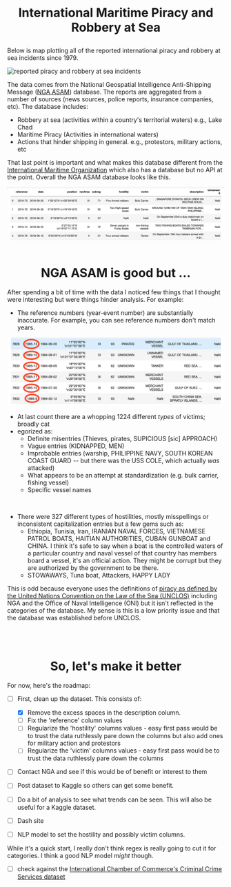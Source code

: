 
<br>
<br>


# <p style="text-align: center;">International Maritime Piracy and Robbery at Sea </p>

Below is map plotting all of the reported international piracy and robbery at sea incidents since 1979.

![reported piracy and robbery at sea incidents](images/updated_events.png "All international piracy and robbery at sea events since 1979")

The data comes from the National Geospatial Intelligence Anti-Shipping Message ([NGA ASAM](https://msi.nga.mil/Piracy)) database. The reports are aggregated from a number of sources (news sources, police reports, insurance companies, etc). The database includes:
- Robbery at sea (activities within a country's territorial waters) e.g., Lake Chad
- Maritime Piracy (Activities in international waters)
- Actions that hinder shipping in general. e.g., protestors, military actions, etc

That last point is important and what makes this database different from the [International Maritime Organization](https://gisis.imo.org/Public/) which also has a database but no API at the point. Overall the NGA ASAM database looks like this.

![raw data](images/imported_raw_data.png "pandas dataframe of NGA ASAM database")
<br>
<br>
# <center>NGA ASAM is good but ...</center>

After spending a bit of time with the data I noticed few things that I thought were interesting but were things hinder analysis. For example:


* The reference numbers (year-event number) are substantially inaccurate. For example, you can see reference numbers don't match years.

![Reference-Date Discrepancies](images/reference-date_discrepencies.png "Reference-Date Discrepancies")


* At last count there are a whopping 1224 different _types_ of victims; broadly cat
* egorized as:
    - Definite misentries (Thieves, pirates, SUPICIOUS [sic] APPROACH) 
    - Vague entries (KIDNAPPED, MEN)
    - Improbable entries (warship, PHILIPPINE NAVY, SOUTH KOREAN COAST GUARD -- but there was the USS COLE, which actually *was* attacked)
    - What appears to be an attempt at standardization (e.g. bulk carrier, fishing vessel)
    - Specific vessel names

<br>

* There were 327 different types of hostilities, mostly misspellings or inconsistent capitalization entries but a few gems such as:
    - Ethiopia, Tunisia, Iran, IRANIAN NAVAL FORCES, VIETNAMESE PATROL BOATS, HAITIAN AUTHORITIES, CUBAN GUNBOAT and CHINA. I think it's safe to say when a boat is the controlled waters of a particular country and naval vessel of that country has members board a vessel, it's an official action. They might be corrupt but they are authorized by the government to be there.
    - STOWAWAYS, Tuna boat, Attackers, HAPPY LADY 

This is odd because everyone uses the definitions of [piracy as defined by the United Nations Convention on the Law of the Sea (UNCLOS)](https://www.un.org/Depts/los/piracy/piracy.htm) including NGA and the Office of Naval Intelligence (ONI) but it isn't reflected in the categories of the database. My sense is this is a low priority issue and that the database was established before UNCLOS.

<br>
<br>


# <center> So, let's make it better </center>

For now, here's the roadmap:
-  [ ] First, clean up the dataset. This consists of:
    - [x] Remove the excess spaces in the description column.
    - [ ] Fix the 'reference' column values
    - [ ] Regularize the 'hostility' columns values - easy first pass would be to trust the data ruthlessly pare down the columns but also add ones for military action and protestors
    - [ ]  Regularize the 'victim' columns values  - easy first pass would be to trust the data ruthlessly pare down the columns
- [ ] Contact NGA and see if this would be of benefit or interest to them
- [ ] Post dataset to Kaggle so others can get some benefit.
- [ ] Do a bit of analysis to see what trends can be seen. This will also be useful for a Kaggle dataset.

- [ ] Dash site 

- [ ] NLP model to set the hostility and possibly victim columns.

While it's a quick start, I really don't think regex is really going to cut it for categories. I think a good NLP model *might* though.
 - [ ] check against the [International Chamber of Commerce's Criminal Crime Services dataset](www.icc-ccs.org)
